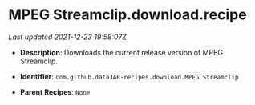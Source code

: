 # MPEG Streamclip.download.recipe

_Last updated 2021-12-23 19:58:07Z_

- **Description**: Downloads the current release version of MPEG Streamclip.

- **Identifier**: `com.github.dataJAR-recipes.download.MPEG Streamclip`

- **Parent Recipes**: `None`